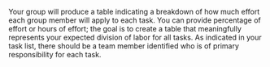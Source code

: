 Your group will produce a table indicating a breakdown of how much effort each group member will apply to each task. You can provide percentage of effort or hours of effort; the goal is to create a table that meaningfully represents your expected division of labor for all tasks. As indicated in your task list, there should be a team member identified who is of primary responsibility for each task.